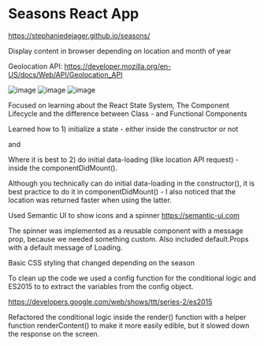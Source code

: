 # Seasons React App

https://stephaniedejager.github.io/seasons/

Display content in browser depending on location and month of year

Geolocation API: https://developer.mozilla.org/en-US/docs/Web/API/Geolocation_API

![image](https://user-images.githubusercontent.com/68548733/187443632-c8b6192b-ee4c-45ec-ab9f-ae84fa194a75.png)
![image](https://user-images.githubusercontent.com/68548733/187443437-5f034cd0-6949-425c-bc2a-7906b0e628bf.png)
![image](https://user-images.githubusercontent.com/68548733/187443164-a6be2d3a-7240-4686-a4cc-16f99d8ace6b.png)

Focused on learning about the React State System, The Component Lifecycle and the difference between Class - and Functional Components

Learned how to 1) initialize a state - either inside the constructor or not 

and

Where it is best to 2) do initial data-loading (like location API request) - inside the componentDidMount().

Although you technically can do initial data-loading in the constructor(), it is best practice to do it in componentDidMount() - I also noticed that the location was returned faster when using the latter.

Used Semantic UI to show icons and a spinner
https://semantic-ui.com

The spinner was implemented as a reusable component with a message prop, because we needed something custom.  Also included default.Props with a default message of Loading.

Basic CSS styling that changed depending on the season

To clean up the code we used a config function for the conditional logic and ES2015 to to extract the variables from the config object.

https://developers.google.com/web/shows/ttt/series-2/es2015

Refactored the conditional logic inside the render() function with a helper function renderContent() to make it more easily edible, but it slowed down the response on the screen. 
